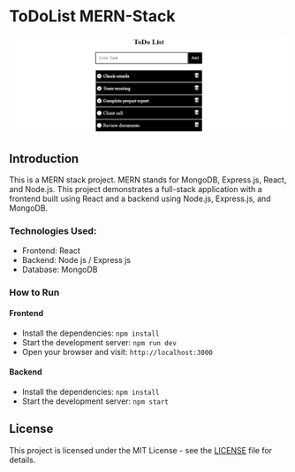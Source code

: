 # ToDoList MERN-Stack

![Main Screenshot](.readme/1.png)


## Introduction

This is a MERN stack project. MERN stands for MongoDB, Express.js, React, and Node.js. This project demonstrates a full-stack application with a frontend built using React and a backend using Node.js, Express.js, and MongoDB.

### Technologies Used: 
  - Frontend: React
  - Backend: Node js / Express js
  - Database: MongoDB
    
### How to Run 
#### Frontend
- Install the dependencies: `npm install`
- Start the development server: `npm run dev`
- Open your browser and visit: `http://localhost:3000`
#### Backend
- Install the dependencies: `npm install`
- Start the development server: `npm start`

## License

This project is licensed under the MIT License - see the [LICENSE](LICENSE) file for details.
